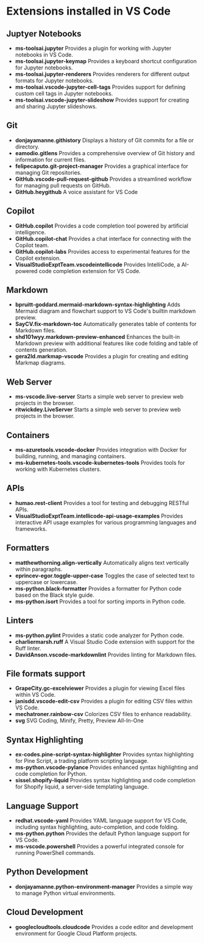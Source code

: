 # Extensions installed in VS Code

## Juptyer Notebooks

- **ms-toolsai.jupyter** Provides a plugin for working with Jupyter notebooks in VS Code.
- **ms-toolsai.jupyter-keymap** Provides a keyboard shortcut configuration for Jupyter notebooks.
- **ms-toolsai.jupyter-renderers** Provides renderers for different output formats for Jupyter notebooks.
- **ms-toolsai.vscode-jupyter-cell-tags** Provides support for defining custom cell tags in Jupyter notebooks.
- **ms-toolsai.vscode-jupyter-slideshow** Provides support for creating and sharing Jupyter slideshows.

## Git

- **donjayamanne.githistory** Displays a history of Git commits for a file or directory.
- **eamodio.gitlens** Provides a comprehensive overview of Git history and information for current files.
- **felipecaputo.git-project-manager** Provides a graphical interface for managing Git repositories.
- **GitHub.vscode-pull-request-github** Provides a streamlined workflow for managing pull requests on GitHub.
- **GitHub.heygithub** A voice assistant for VS Code

## Copilot

- **GitHub.copilot** Provides a code completion tool powered by artificial intelligence.
- **GitHub.copilot-chat** Provides a chat interface for connecting with the Copilot team.
- **GitHub.copilot-labs** Provides access to experimental features for the Copilot extension.
- **VisualStudioExptTeam.vscodeintellicode** Provides IntelliCode, a AI-powered code completion extension for VS Code.

## Markdown

- **bpruitt-goddard.mermaid-markdown-syntax-highlighting** Adds Mermaid diagram and flowchart support to VS Code's builtin markdown preview.
- **SayCV.fix-markdown-toc** Automatically generates table of contents for Markdown files.
- **shd101wyy.markdown-preview-enhanced** Enhances the built-in Markdown preview with additional features like code folding and table of contents generation.
- **gera2ld.markmap-vscode** Provides a plugin for creating and editing Markmap diagrams.

## Web Server

- **ms-vscode.live-server** Starts a simple web server to preview web projects in the browser.
- **ritwickdey.LiveServer** Starts a simple web server to preview web projects in the browser.

## Containers

- **ms-azuretools.vscode-docker** Provides integration with Docker for building, running, and managing containers.
- **ms-kubernetes-tools.vscode-kubernetes-tools** Provides tools for working with Kubernetes clusters.

## APIs

- **humao.rest-client** Provides a tool for testing and debugging RESTful APIs.
- **VisualStudioExptTeam.intellicode-api-usage-examples** Provides interactive API usage examples for various programming languages and frameworks.

## Formatters

- **matthewthorning.align-vertically** Automatically aligns text vertically within paragraphs.
- **eprincev-egor.toggle-upper-case** Toggles the case of selected text to uppercase or lowercase.
- **ms-python.black-formatter** Provides a formatter for Python code based on the Black style guide.
- **ms-python.isort** Provides a tool for sorting imports in Python code.

## Linters

- **ms-python.pylint** Provides a static code analyzer for Python code.
- **charliermarsh.ruff** A Visual Studio Code extension with support for the Ruff linter.
- **DavidAnson.vscode-markdownlint** Provides linting for Markdown files.

## File formats support

- **GrapeCity.gc-excelviewer** Provides a plugin for viewing Excel files within VS Code.
- **janisdd.vscode-edit-csv** Provides a plugin for editing CSV files within VS Code.
- **mechatroner.rainbow-csv** Colorizes CSV files to enhance readability.
- **svg** SVG Coding, Minify, Pretty, Preview All-In-One

## Syntax Highlighting

- **ex-codes.pine-script-syntax-highlighter** Provides syntax highlighting for Pine Script, a trading platform scripting language.
- **ms-python.vscode-pylance** Provides enhanced syntax highlighting and code completion for Python.
- **sissel.shopify-liquid** Provides syntax highlighting and code completion for Shopify liquid, a server-side templating language.

## Language Support

- **redhat.vscode-yaml** Provides YAML language support for VS Code, including syntax highlighting, auto-completion, and code folding.
- **ms-python.python** Provides the default Python language support for VS Code.
- **ms-vscode.powershell** Provides a powerful integrated console for running PowerShell commands.

## Python Development

- **donjayamanne.python-environment-manager** Provides a simple way to manage Python virtual environments.

## Cloud Development

- **googlecloudtools.cloudcode** Provides a code editor and development environment for Google Cloud Platform projects.
